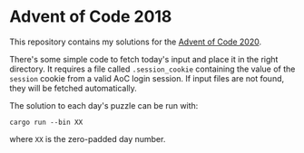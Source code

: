 Advent of Code 2018
===================

This repository contains my solutions for the
[Advent of Code 2020](https://adventofcode.com/2020).

There's some simple code to fetch today's input and place it in the right
directory. It requires a file called `.session_cookie` containing the value of
the `session` cookie from a valid AoC login session. If input files are not
found, they will be fetched automatically.

The solution to each day's puzzle can be run with:

    cargo run --bin XX

where `XX` is the zero-padded day number.
